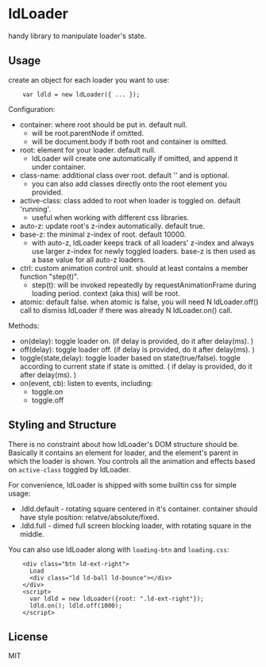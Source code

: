 # ldLoader

handy library to manipulate loader's state.


## Usage

create an object for each loader you want to use:

````
    var ldld = new ldLoader({ ... });
````

Configuration:
 * container: where root should be put in. default null.
   - will be root.parentNode if omitted.
   - will be document.body if both root and container is omitted.
 * root: element for your loader. default null.
   - ldLoader will create one automatically if omitted, and append it under container.
 * class-name: additional class over root. default '' and is optional.
   - you can also add classes directly onto the root element you provided.
 * active-class: class added to root when loader is toggled on. default 'running'.
   - useful when working with different css libraries.
 * auto-z: update root's z-index automatically. default true.
 * base-z: the minimal z-index of root. default 10000.
   - with auto-z, ldLoader keeps track of all loaders' z-index and always use larger z-index for newly toggled loaders. base-z is then used as a base value for all auto-z loaders.
 * ctrl: custom animation control unit. should at least contains a member function "step(t)".
   - step(t): will be invoked repeatedly by requestAnimationFrame during loading period. context (aka this) will be root.
 * atomic: default false. when atomic is false, you will need N ldLoader.off() call to dismiss ldLoader if there was already N ldLoader.on() call.

Methods:
 * on(delay): toggle loader on. (if delay is provided, do it after delay(ms). )
 * off(delay): toggle loader off. (if delay is provided, do it after delay(ms). )
 * toggle(state,delay): toggle loader based on state(true/false). toggle according to current state if state is omitted. ( if delay is provided, do it after delay(ms). )
 * on(event, cb): listen to events, including:
   - toggle.on
   - toggle.off

## Styling and Structure

There is no constraint about how ldLoader's DOM structure should be. Basically it contains an element for loader, and the element's parent in which the loader is shown. You controls all the animation and effects based on ```active-class``` toggled by ldLoader.

For convenience, ldLoader is shipped with some builtin css for simple usage:

 * .ldld.default - rotating square centered in it's container. container should have style position: relatve/absolute/fixed.
 * .ldld.full - dimed full screen blocking loader, with rotating square in the middle.

You can also use ldLoader along with ```loading-btn``` and ```loading.css```:

```
    <div class="btn ld-ext-right">
      Load
      <div class="ld ld-ball ld-bounce"></div>
    </div>
    <script>
      var ldld = new ldLoader({root: ".ld-ext-right"});
      ldld.on(); ldld.off(1000);
    </script>
```
 

## License

MIT
